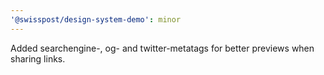 ```yaml
---
'@swisspost/design-system-demo': minor
---
```


Added searchengine-, og- and twitter-metatags for better previews when sharing links.
